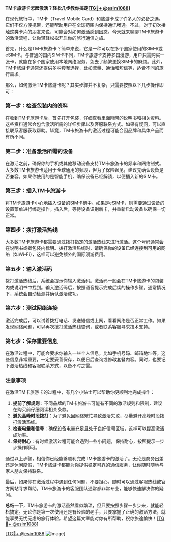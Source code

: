 **TM卡旅游卡怎麽激活？轻松几步教你搞定[[TG💪+ @esim1088](https://t.me/s/esim1088)]**

在现代旅行中，TM卡（Travel Mobile Card）和旅游卡成了许多人的必备之选。它们不仅方便携带，还能帮助用户在全球范围内保持通讯畅通。不过，对于初次接触这类卡片的朋友来说，可能会对如何激活感到困惑。今天就来聊聊TM卡旅游卡的激活流程，让你轻轻松松开启你的旅行通信之旅。

首先，什么是TM卡旅游卡？简单来说，它是一种可以在多个国家使用的SIM卡或eSIM卡。与普通的国内SIM卡不同，TM卡旅游卡支持多国漫游，用户只需购买一张卡，就能在多个国家使用本地网络服务，免去了频繁更换SIM卡的麻烦。此外，TM卡旅游卡通常还提供多种套餐选择，比如流量、通话和短信等，适合不同的旅行需求。

那么，如何激活TM卡旅游卡呢？其实步骤并不复杂，只需要按照以下几步操作即可：

### **第一步：检查包装内的资料**
在收到TM卡旅游卡后，首先打开包装，仔细查看里面附带的说明书和相关资料。这些资料通常会包含激活所需的详细步骤以及客服联系方式。如果有疑问，可以直接联系客服获取帮助。毕竟，TM卡旅游卡的激活过程可能会因品牌和具体产品而有所不同。

### **第二步：准备激活所需的设备**
在激活之前，确保你的手机或其他移动设备支持TM卡旅游卡的频率和网络制式。大多数TM卡旅游卡适用于全球通用的频段，但为了保险起见，建议先确认设备是否兼容。如果你使用的是智能手机，确保设备已经解锁，以便插入新的SIM卡。

### **第三步：插入TM卡旅游卡**
将TM卡旅游卡小心地插入设备的SIM卡槽中。如果是eSIM卡，则需要通过设备的设置菜单进行绑定操作。插入后，等待设备识别新卡，并重新启动设备以确保一切正常。

### **第四步：拨打激活热线**
大多数TM卡旅游卡都需要通过拨打指定的激活热线来进行激活。这个号码通常会在说明书或者包装内标明。拨打激活热线时，请确保你的设备已经连接到可用的网络（如Wi-Fi），这样可以避免额外的国际漫游费用。

### **第五步：输入激活码**
拨打激活热线后，系统会提示你输入激活码。激活码一般会在TM卡旅游卡的包装内或说明书中找到。输入激活码后，按照语音提示完成后续的操作步骤。通常情况下，系统会自动检测并确认激活成功。

### **第六步：测试网络连接**
激活完成后，可以试着拨打电话、发送短信或上网，看看网络是否正常工作。如果发现网络问题，可以再次拨打激活热线咨询，或者联系客服寻求技术支持。

### **第七步：保存重要信息**
在激活过程中，可能会要求你输入一些个人信息，比如手机号码、邮箱地址等。这些信息非常重要，一定要妥善保存，以便日后查询或修改套餐内容。同时，也要记下激活热线和客服联系方式，以备不时之需。

### **注意事项**
在激活TM卡旅游卡的过程中，有几个小贴士可以帮助你更顺利地完成操作：

1. **提前了解规则**：不同品牌的TM卡旅游卡可能有不同的激活规则和限制，建议在购买前仔细阅读相关条款。
2. **避免高峰时段拨打**：为了避免因网络繁忙导致激活失败，尽量避开高峰时段拨打激活热线。
3. **检查电量和信号**：确保设备电量充足且处于良好信号区域，这样可以提高激活成功率。
4. **保持耐心**：有时候激活过程可能会遇到一些小问题，保持耐心，按照提示一步步操作即可。

通过以上步骤，相信你已经能够顺利完成TM卡旅游卡的激活了。无论是商务出差还是休闲度假，TM卡旅游卡都能为你提供稳定可靠的通信服务，让你随时随地与家人朋友保持联系。

最后，如果你在激活过程中遇到任何问题，不要担心，随时可以通过客服热线或官方网站寻求帮助。TM卡旅游卡的客服团队通常都非常专业，能够快速解决你的疑问。

**总结一下**，TM卡旅游卡的激活虽然看似繁琐，但只要按照步骤一步步来，就能轻松搞定。无论你是第一次使用还是有经验的老手，只要掌握了正确的激活方法，就能享受无忧无虑的旅行体验。希望这篇文章能对你有所帮助，祝你旅途愉快！[[TG💪+ @esim1088](https://t.me/s/esim1088)]

[[TG💪+ @esim1088](https://t.me/s/esim1088) ![Image](https://i.postimg.cc/4NQfJmqS/Snipaste-2025-05-13-00-14-12.png)]